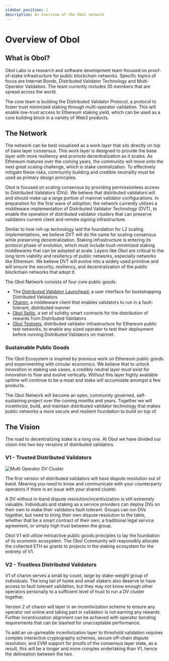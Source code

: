 ```yaml
---
sidebar_position: 1
description: An overview of the Obol network
---
```


# Overview of Obol

## What is Obol?

Obol Labs is a research and software development team focused on proof-of-stake infrastructure for public blockchain networks. Specific topics of focus are Internet Bonds, Distributed Validator Technology and Multi-Operator Validation. The team currently includes 35 members that are spread across the world.

The core team is building the Distributed Validator Protocol, a protocol to foster trust minimized staking through multi-operator validation. This will enable low-trust access to Ethereum staking yield, which can be used as a core building block in a variety of Web3 products.

## The Network

The network can be best visualized as a work layer that sits directly on top of base layer consensus. This work layer is designed to provide the base layer with more resiliency and promote decentralization as it scales. As Ethereum matures over the coming years, the community will move onto the next great scaling challenge, which is stake centralization. To effectively mitigate these risks, community building and credible neutrality must be used as primary design principles.

Obol is focused on scaling consensus by providing permissionless access to Distributed Validators (DVs). We believe that distributed validators will and should make up a large portion of mainnet validator configurations. In preparation for the first wave of adoption, the network currently utilizes a middleware implementation of Distributed Validator Technology (DVT), to enable the operation of distributed validator clusters that can preserve validators current client and remote signing infrastructure.

Similar to how roll-up technology laid the foundation for L2 scaling implementations, we believe DVT will do the same for scaling consensus while preserving decentralization. Staking infrastructure is entering its protocol phase of evolution, which must include trust-minimized staking middlewares that can be adopted at scale. Layers like Obol are critical to the long term viability and resiliency of public networks, especially networks like Ethereum. We believe DVT will evolve into a widely used primitive and will ensure the security, resiliency, and decentralization of the public blockchain networks that adopt it.

The Obol Network consists of four core public goods:

* The [Distributed Validator Launchpad](../dvl/intro.md), a user interface for bootstrapping Distributed Validators
* [Charon](../charon/intro.md), a middleware client that enables validators to run in a fault-tolerant, distributed manner
* [Obol Splits](../sc/introducing-obol-splits.md), a set of solidity smart contracts for the distribution of rewards from Distributed Validators
* [Obol Testnets](../fr/testnet.md), distributed validator infrastructure for Ethereum public test networks, to enable any sized operator to test their deployment before running Distributed Validators on mainnet.

### Sustainable Public Goods

The Obol Ecosystem is inspired by previous work on Ethereum public goods and experimenting with circular economics. We believe that to unlock innovation in staking use cases, a credibly neutral layer must exist for innovation to flow and evolve vertically. Without this layer highly available uptime will continue to be a moat and stake will accumulate amongst a few products.

The Obol Network will become an open, community governed, self-sustaining project over the coming months and years. Together we will incentivize, build, and maintain distributed validator technology that makes public networks a more secure and resilient foundation to build on top of.

## The Vision

The road to decentralizing stake is a long one. At Obol we have divided our vision into two key versions of distributed validators.

### V1 - Trusted Distributed Validators

![Multi Operator DV Cluster](https://github.com/ObolNetwork/obol-docs/blob/main/img/MultiOperator7.png)

The first version of distributed validators will have dispute resolution out of band. Meaning you need to know and communicate with your counterparty operators if there is an issue with your shared cluster.

A DV without in-band dispute resolution/incentivization is still extremely valuable. Individuals and staking as a service providers can deploy DVs on their own to make their validators fault tolerant. Groups can run DVs together, but need to bring their own dispute resolution to the table, whether that be a smart contract of their own, a traditional legal service agreement, or simply high trust between the group.

Obol V1 will utilize retroactive public goods principles to lay the foundation of its economic ecosystem. The Obol Community will responsibly allocate the collected ETH as grants to projects in the staking ecosystem for the entirety of V1.

### V2 - Trustless Distributed Validators

V1 of charon serves a small by count, large by stake-weight group of individuals. The long tail of home and small stakers also deserve to have access to fault tolerant validation, but they may not know enough other operators personally to a sufficient level of trust to run a DV cluster together.

Version 2 of charon will layer in an incentivization scheme to ensure any operator not online and taking part in validation is not earning any rewards. Further incentivization alignment can be achieved with operator bonding requirements that can be slashed for unacceptable performance.

To add an un-gameable incentivization layer to threshold validation requires complex interactive cryptography schemes, secure off-chain dispute resolution, and EVM support for proofs of the consensus layer state, as a result, this will be a longer and more complex undertaking than V1, hence the delineation between the two.
